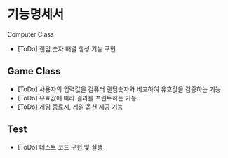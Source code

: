 # 기능명세서

Computer Class
- [ToDo] 랜덤 숫자 배열 생성 기능 구현

## Game Class
- [ToDo] 사용자의 입력값을 컴퓨터 랜덤숫자와 비교하여 유효값을 검증하는 기능
- [ToDo] 유효값에 따라 결과를 프린트하는 기능
- [ToDo] 게임 종료시, 게임 옵션 제공 기능

## Test
- [ToDo] 테스트 코드 구현 및 실행